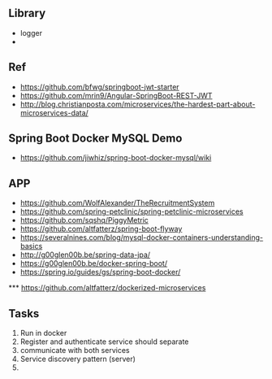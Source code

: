 
Library
-------
* logger
* 

Ref
---
* https://github.com/bfwg/springboot-jwt-starter
* https://github.com/mrin9/Angular-SpringBoot-REST-JWT
* http://blog.christianposta.com/microservices/the-hardest-part-about-microservices-data/

Spring Boot Docker MySQL Demo
-----------------------------
* https://github.com/jiwhiz/spring-boot-docker-mysql/wiki

APP
---
* https://github.com/WolfAlexander/TheRecruitmentSystem
* https://github.com/spring-petclinic/spring-petclinic-microservices
* https://github.com/sqshq/PiggyMetric
* https://github.com/altfatterz/spring-boot-flyway
* https://severalnines.com/blog/mysql-docker-containers-understanding-basics
* http://g00glen00b.be/spring-data-jpa/ 
* https://g00glen00b.be/docker-spring-boot/
* https://spring.io/guides/gs/spring-boot-docker/

*** https://github.com/altfatterz/dockerized-microservices 

Tasks
-----
1. Run in docker
2. Register and authenticate service should separate
3. communicate with both services
4. Service discovery pattern (server)
5. 
